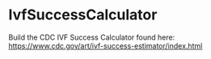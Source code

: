 # IvfSuccessCalculator
Build the CDC IVF Success Calculator found here: https://www.cdc.gov/art/ivf-success-estimator/index.html
